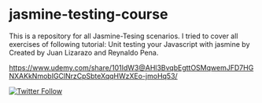 # jasmine-testing-course
This is a repository for all Jasmine-Tesing scenarios.
I tried to cover all exercises of following tutorial:
Unit testing your Javascript with jasmine by Created by Juan Lizarazo and Reynaldo Pena.

https://www.udemy.com/share/101IdW3@AHl3BvqbEgttOSMqwemJFD7HGNXAKkNmobIGClNrzCpSbteXqqHWzXEo-jmoHq53/


[![Twitter Follow](https://img.shields.io/twitter/follow/siaexplains?style=social)](https://twitter.com/siaexplains)
